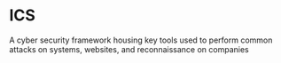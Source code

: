 # ICS
A cyber security framework housing key tools used to perform common attacks on systems, websites, and reconnaissance on companies

